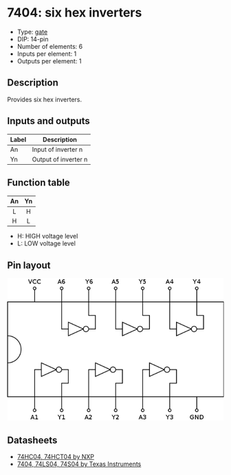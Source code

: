 # 7404: six hex inverters

- Type: [gate](gates.md)
- DIP: 14-pin
- Number of elements: 6
- Inputs per element: 1
- Outputs per element: 1

## Description

Provides six hex inverters.

## Inputs and outputs

| Label | Description            |
| ----- | ---------------------- |
| An    | Input of inverter n    |
| Yn    | Output of inverter n   |

## Function table

| An  | Yn  |
|:---:|:---:|
| L   | H   |
| H   | L   |

- H: HIGH voltage level
- L: LOW voltage level

## Pin layout

![](../dia/7404-dip.png)

## Datasheets

- [74HC04, 74HCT04 by NXP](http://www.nxp.com/documents/data_sheet/74HC_HCT04.pdf)
- [7404, 74LS04, 74S04 by Texas Instruments](http://www.ti.com/lit/ds/symlink/sn74ls04.pdf)
